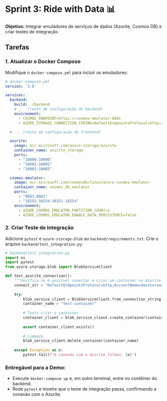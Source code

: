 # Sprint 3: Ride with Data 📊

**Objetivo:** Integrar emuladores de serviços de dados (Azurite, Cosmos DB) e criar testes de integração.

## Tarefas

### 1. Atualizar o Docker Compose

Modifique o `docker-compose.yml` para incluir os emuladores:

```yaml
# docker-compose.yml
version: '3.8'

services:
  backend:
    build: ./backend
    # ... (resto da configuração do backend)
    environment:
      - COSMOS_ENDPOINT=https://cosmos-emulator:8081
      - AZURE_STORAGE_CONNECTION_STRING=DefaultEndpointsProtocol=http;AccountName=devstoreaccount1;AccountKey=Eby8vdM02xNOcqFlqUwJPLlmEtlCDXJ1OUzFT50uSRZvxWq_2Y4Cxg_I_M_w_w--_w--_w--_w==;BlobEndpoint=http://azurite:10000/devstoreaccount1;

  # ... (resto da configuração do frontend)

  azurite:
    image: mcr.microsoft.com/azure-storage/azurite
    container_name: azurite_storage
    ports:
      - "10000:10000"
      - "10001:10001"
      - "10002:10002"

  cosmos-emulator:
    image: mcr.microsoft.com/cosmosdb/linux/azure-cosmos-emulator
    container_name: cosmos_db_emulator
    ports:
      - "8081:8081"
      - "10251-10254:10251-10254"
    environment:
      - AZURE_COSMOS_EMULATOR_PARTITION_COUNT=1
      - AZURE_COSMOS_EMULATOR_ENABLE_DATA_PERSISTENCE=false
```

### 2. Criar Teste de Integração

Adicione `pytest` e `azure-storage-blob` ao `backend/requirements.txt`. Crie o arquivo `backend/test_integration.py`:

```python
# backend/test_integration.py
import os
import pytest
from azure.storage.blob import BlobServiceClient

def test_azurite_connection():
    """Verifica se é possível conectar e criar um container no Azurite."""
    connect_str = "DefaultEndpointsProtocol=http;AccountName=devstoreaccount1;AccountKey=Eby8vdM02xNOcqFlqUwJPLlmEtlCDXJ1OUzFT50uSRZvxWq_2Y4Cxg_I_M_w_w--_w--_w--_w==;BlobEndpoint=http://azurite:10000/devstoreaccount1;"
    
    try:
        blob_service_client = BlobServiceClient.from_connection_string(connect_str)
        container_name = "test-container"
        
        # Tenta criar o container
        container_client = blob_service_client.create_container(container_name)
        
        assert container_client.exists()
        
        # Limpeza
        blob_service_client.delete_container(container_name)
        
    except Exception as e:
        pytest.fail(f"A conexão com o Azurite falhou: {e}")
```

### Entregável para a Demo:

- Execute `docker-compose up` e, em outro terminal, entre no contêiner do backend.
- Rode `pytest` e mostre que o teste de integração passa, confirmando a conexão com o Azurite.